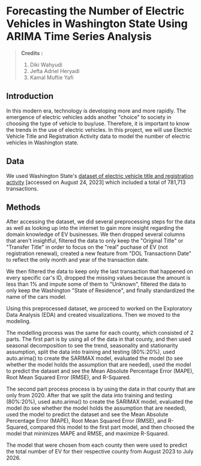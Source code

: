 # Forecasting the Number of Electric Vehicles in Washington State Using ARIMA Time Series Analysis

> **Credits :**
> 1. Diki Wahyudi
> 2. Jefta Adriel Heryadi
> 3. Kamal Muftie Yafi

## Introduction
In this modern era, technology is developing more and more rapidly. The emergence of electric vehicles adds another "choice" to society in choosing the type of vehicle to buy/use. Therefore, it is important to know the trends in the use of electric vehicles. In this project, we will use Electric Vehicle Title and Registration Activity data to model the number of electric vehicles in Washington state.

## Data
We used Washington State's [dataset of electric vehicle title and registration activity](https://catalog.data.gov/dataset/electric-vehicle-title-and-registration-activity) [accessed on August 24, 2023] which included a total of 781,713 transactions.

## Methods
After accessing the dataset, we did several preprocessing steps for the data as well as looking up into the internet to gain more insight regarding the domain knowledge of EV businesses. We then dropped several columns that aren't insightful, filtered the data to only keep the "Original Title" or "Transfer Title" in order to focus on the "real" puchase of EV (not registration renewal), created a new feature from "DOL Transactionn Date" to reflect the only month and year of the transaction date. 

We then filtered the data to keep only the last transaction that happened on every specific car's ID, dropped the missing values because the amount is less than 1% and impute some of them to "Unknown", filtered the data to only keep the Washington "State of Residence", and finally standardized the name of the cars model.

Using this preprocessed dataset, we proceed to worked on the Exploratory Data Analysis (EDA) and created visualizations. Then we moved to the modeling.

The modelling process was the same for each county, which consisted of 2 parts. The first part is by using all of the data in that county, and then used seasonal decomposition to see the trend, seasonality and stationarity assumption, split the data into training and testing (80%:20%), used auto.arima() to create the SARIMAX model, evaluated the model (to see whether the model holds the assumption that are needed), used the model to predict the dataset and see the Mean Absolute Percentage Error (MAPE), Root Mean Squared Error (RMSE), and R-Squared.

The second part process process is by using the data in that county that are only from 2020. After that we split the data into training and testing (80%:20%), used auto.arima() to create the SARIMAX model, evaluated the model (to see whether the model holds the assumption that are needed), used the model to predict the dataset and see the Mean Absolute Percentage Error (MAPE), Root Mean Squared Error (RMSE), and R-Squared, compared this model to the first part model, and then choosed the model that minimizes MAPE and RMSE, and maximize R-Squared.

The model that were chosen from each county then were used to predict the total number of EV for their respective county from August 2023 to July 2026.
